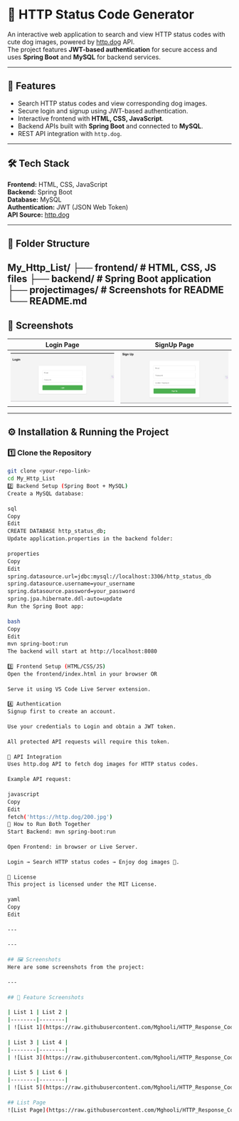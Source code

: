# 🐶 HTTP Status Code Generator

An interactive web application to search and view HTTP status codes with cute dog images, powered by [http.dog](https://http.dog) API.  
The project features **JWT-based authentication** for secure access and uses **Spring Boot** and **MySQL** for backend services.

---

## 🚀 Features

- Search HTTP status codes and view corresponding dog images.
- Secure login and signup using JWT-based authentication.
- Interactive frontend with **HTML, CSS, JavaScript**.
- Backend APIs built with **Spring Boot** and connected to **MySQL**.
- REST API integration with `http.dog`.

---

## 🛠 Tech Stack

**Frontend:** HTML, CSS, JavaScript  
**Backend:** Spring Boot  
**Database:** MySQL  
**Authentication:** JWT (JSON Web Token)  
**API Source:** [http.dog](https://http.dog)

---

## 📂 Folder Structure

My_Http_List/
├── frontend/ # HTML, CSS, JS files
├── backend/ # Spring Boot application
├── projectimages/ # Screenshots for README
└── README.md
---

## 📸 Screenshots

| Login Page | SignUp Page |
|------------|-------------|
| ![Login Page](projectimages/login.png) | ![Search Page](projectimages/signup.png) |

---

## ⚙️ Installation & Running the Project

### 1️⃣ Clone the Repository
```bash
git clone <your-repo-link>
cd My_Http_List
2️⃣ Backend Setup (Spring Boot + MySQL)
Create a MySQL database:

sql
Copy
Edit
CREATE DATABASE http_status_db;
Update application.properties in the backend folder:

properties
Copy
Edit
spring.datasource.url=jdbc:mysql://localhost:3306/http_status_db
spring.datasource.username=your_username
spring.datasource.password=your_password
spring.jpa.hibernate.ddl-auto=update
Run the Spring Boot app:

bash
Copy
Edit
mvn spring-boot:run
The backend will start at http://localhost:8080

3️⃣ Frontend Setup (HTML/CSS/JS)
Open the frontend/index.html in your browser OR

Serve it using VS Code Live Server extension.

4️⃣ Authentication
Signup first to create an account.

Use your credentials to Login and obtain a JWT token.

All protected API requests will require this token.

📜 API Integration
Uses http.dog API to fetch dog images for HTTP status codes.

Example API request:

javascript
Copy
Edit
fetch('https://http.dog/200.jpg')
🏃 How to Run Both Together
Start Backend: mvn spring-boot:run

Open Frontend: in browser or Live Server.

Login → Search HTTP status codes → Enjoy dog images 🐶.

📌 License
This project is licensed under the MIT License.

yaml
Copy
Edit

---

---

## 🖼 Screenshots
Here are some screenshots from the project:

---

## 📸 Feature Screenshots

| List 1 | List 2 |
|--------|--------|
| ![List 1](https://raw.githubusercontent.com/Mghooli/HTTP_Response_Code_Generator/main/projectimages/list1.png) | ![List 2](https://raw.githubusercontent.com/Mghooli/HTTP_Response_Code_Generator/main/projectimages/list2.png) |

| List 3 | List 4 |
|--------|--------|
| ![List 3](https://raw.githubusercontent.com/Mghooli/HTTP_Response_Code_Generator/main/projectimages/list3.png) | ![List 4](https://raw.githubusercontent.com/Mghooli/HTTP_Response_Code_Generator/main/projectimages/list4.png) |

| List 5 | List 6 |
|--------|--------|
| ![List 5](https://raw.githubusercontent.com/Mghooli/HTTP_Response_Code_Generator/main/projectimages/list5.png) | ![List 6](https://raw.githubusercontent.com/Mghooli/HTTP_Response_Code_Generator/main/projectimages/list6.png) |

## List Page
![List Page](https://raw.githubusercontent.com/Mghooli/HTTP_Response_Code_Generator/main/projectimages/list1.png)









